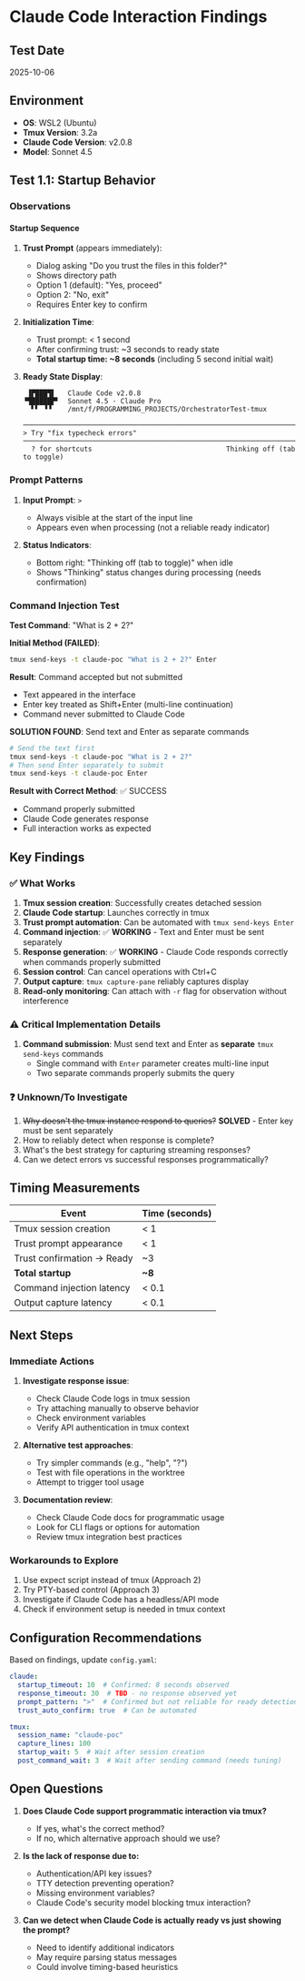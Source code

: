 # Claude Code Interaction Findings

## Test Date
2025-10-06

## Environment
- **OS**: WSL2 (Ubuntu)
- **Tmux Version**: 3.2a
- **Claude Code Version**: v2.0.8
- **Model**: Sonnet 4.5

## Test 1.1: Startup Behavior

### Observations

#### Startup Sequence
1. **Trust Prompt** (appears immediately):
   - Dialog asking "Do you trust the files in this folder?"
   - Shows directory path
   - Option 1 (default): "Yes, proceed"
   - Option 2: "No, exit"
   - Requires Enter key to confirm

2. **Initialization Time**:
   - Trust prompt: < 1 second
   - After confirming trust: ~3 seconds to ready state
   - **Total startup time: ~8 seconds** (including 5 second initial wait)

3. **Ready State Display**:
   ```
    ▐▛███▜▌   Claude Code v2.0.8
   ▝▜█████▛▘  Sonnet 4.5 · Claude Pro
     ▘▘ ▝▝    /mnt/f/PROGRAMMING_PROJECTS/OrchestratorTest-tmux

   ────────────────────────────────────────────────────────────────────────────────
   > Try "fix typecheck errors"
   ────────────────────────────────────────────────────────────────────────────────
     ? for shortcuts                                 Thinking off (tab to toggle)
   ```

### Prompt Patterns

1. **Input Prompt**: `>`
   - Always visible at the start of the input line
   - Appears even when processing (not a reliable ready indicator)

2. **Status Indicators**:
   - Bottom right: "Thinking off (tab to toggle)" when idle
   - Shows "Thinking" status changes during processing (needs confirmation)

### Command Injection Test

**Test Command**: "What is 2 + 2?"

**Initial Method (FAILED)**:
```bash
tmux send-keys -t claude-poc "What is 2 + 2?" Enter
```

**Result**: Command accepted but not submitted
- Text appeared in the interface
- Enter key treated as Shift+Enter (multi-line continuation)
- Command never submitted to Claude Code

**SOLUTION FOUND**: Send text and Enter as separate commands
```bash
# Send the text first
tmux send-keys -t claude-poc "What is 2 + 2?"
# Then send Enter separately to submit
tmux send-keys -t claude-poc Enter
```

**Result with Correct Method**: ✅ SUCCESS
- Command properly submitted
- Claude Code generates response
- Full interaction works as expected

## Key Findings

### ✅ What Works
1. **Tmux session creation**: Successfully creates detached session
2. **Claude Code startup**: Launches correctly in tmux
3. **Trust prompt automation**: Can be automated with `tmux send-keys Enter`
4. **Command injection**: ✅ **WORKING** - Text and Enter must be sent separately
5. **Response generation**: ✅ **WORKING** - Claude Code responds correctly when commands properly submitted
6. **Session control**: Can cancel operations with Ctrl+C
7. **Output capture**: `tmux capture-pane` reliably captures display
8. **Read-only monitoring**: Can attach with `-r` flag for observation without interference

### ⚠️ Critical Implementation Details
1. **Command submission**: Must send text and Enter as **separate** `tmux send-keys` commands
   - Single command with `Enter` parameter creates multi-line input
   - Two separate commands properly submits the query

### ❓ Unknown/To Investigate
1. ~~Why doesn't the tmux instance respond to queries?~~ **SOLVED** - Enter key must be sent separately
2. How to reliably detect when response is complete?
3. What's the best strategy for capturing streaming responses?
4. Can we detect errors vs successful responses programmatically?

## Timing Measurements

| Event | Time (seconds) |
|-------|----------------|
| Tmux session creation | < 1 |
| Trust prompt appearance | < 1 |
| Trust confirmation → Ready | ~3 |
| **Total startup** | **~8** |
| Command injection latency | < 0.1 |
| Output capture latency | < 0.1 |

## Next Steps

### Immediate Actions
1. **Investigate response issue**:
   - Check Claude Code logs in tmux session
   - Try attaching manually to observe behavior
   - Check environment variables
   - Verify API authentication in tmux context

2. **Alternative test approaches**:
   - Try simpler commands (e.g., "help", "?")
   - Test with file operations in the worktree
   - Attempt to trigger tool usage

3. **Documentation review**:
   - Check Claude Code docs for programmatic usage
   - Look for CLI flags or options for automation
   - Review tmux integration best practices

### Workarounds to Explore
1. Use expect script instead of tmux (Approach 2)
2. Try PTY-based control (Approach 3)
3. Investigate if Claude Code has a headless/API mode
4. Check if environment setup is needed in tmux context

## Configuration Recommendations

Based on findings, update `config.yaml`:

```yaml
claude:
  startup_timeout: 10  # Confirmed: 8 seconds observed
  response_timeout: 30  # TBD - no response observed yet
  prompt_pattern: ">"  # Confirmed but not reliable for ready detection
  trust_auto_confirm: true  # Can be automated

tmux:
  session_name: "claude-poc"
  capture_lines: 100
  startup_wait: 5  # Wait after session creation
  post_command_wait: 3  # Wait after sending command (needs tuning)
```

## Open Questions

1. **Does Claude Code support programmatic interaction via tmux?**
   - If yes, what's the correct method?
   - If no, which alternative approach should we use?

2. **Is the lack of response due to:**
   - Authentication/API key issues?
   - TTY detection preventing operation?
   - Missing environment variables?
   - Claude Code's security model blocking tmux interaction?

3. **Can we detect when Claude Code is actually ready vs just showing the prompt?**
   - Need to identify additional indicators
   - May require parsing status messages
   - Could involve timing-based heuristics
